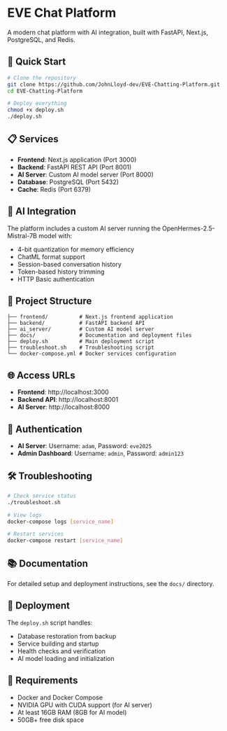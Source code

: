# EVE Chat Platform

A modern chat platform with AI integration, built with FastAPI, Next.js, PostgreSQL, and Redis.

## 🚀 Quick Start

```bash
# Clone the repository
git clone https://github.com/JohnLloyd-dev/EVE-Chatting-Platform.git
cd EVE-Chatting-Platform

# Deploy everything
chmod +x deploy.sh
./deploy.sh
```

## 📋 Services

- **Frontend**: Next.js application (Port 3000)
- **Backend**: FastAPI REST API (Port 8001)
- **AI Server**: Custom AI model server (Port 8000)
- **Database**: PostgreSQL (Port 5432)
- **Cache**: Redis (Port 6379)

## 🔧 AI Integration

The platform includes a custom AI server running the OpenHermes-2.5-Mistral-7B model with:
- 4-bit quantization for memory efficiency
- ChatML format support
- Session-based conversation history
- Token-based history trimming
- HTTP Basic authentication

## 📁 Project Structure

```
├── frontend/          # Next.js frontend application
├── backend/           # FastAPI backend API
├── ai_server/         # Custom AI model server
├── docs/              # Documentation and deployment files
├── deploy.sh          # Main deployment script
├── troubleshoot.sh    # Troubleshooting script
└── docker-compose.yml # Docker services configuration
```

## 🌐 Access URLs

- **Frontend**: http://localhost:3000
- **Backend API**: http://localhost:8001
- **AI Server**: http://localhost:8000

## 🔐 Authentication

- **AI Server**: Username: `adam`, Password: `eve2025`
- **Admin Dashboard**: Username: `admin`, Password: `admin123`

## 🛠️ Troubleshooting

```bash
# Check service status
./troubleshoot.sh

# View logs
docker-compose logs [service_name]

# Restart services
docker-compose restart [service_name]
```

## 📚 Documentation

For detailed setup and deployment instructions, see the `docs/` directory.

## 🔄 Deployment

The `deploy.sh` script handles:
- Database restoration from backup
- Service building and startup
- Health checks and verification
- AI model loading and initialization

## 🚨 Requirements

- Docker and Docker Compose
- NVIDIA GPU with CUDA support (for AI server)
- At least 16GB RAM (8GB for AI model)
- 50GB+ free disk space
